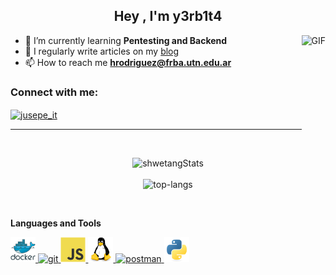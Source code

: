 <h2 align="center">Hey , I'm y3rb1t4</h2>

<img align="right" height="150rem" alt="GIF" src="https://media4.giphy.com/media/XIqCQx02E1U9W/giphy.gif?cid=790b76118058d44b8f20045259e42b05af9ba7d839813383&rid=giphy.gif&ct=g" />

- 🌱 I’m currently learning **Pentesting and Backend**
- 📝 I regularly write articles on my [blog](commingsoon)
- 📫 How to reach me **hrodriguez@frba.utn.edu.ar**

<h3 align="left">Connect with me:</h3>
<p align="left">
<a href="https://twitter.com/y3rb1t4" target="blank"><img align="center" src="https://raw.githubusercontent.com/rahuldkjain/github-profile-readme-generator/master/src/images/icons/Social/twitter.svg" alt="jusepe_it" height="30" width="40" /></a>
</p>

***

 <br>

<p align="center">
  <img src="https://github-readme-stats.vercel.app/api?username=y3rb1t4&theme=dark&show_icons=true" alt="shwetangStats" />  
  <br />
  <br />
  <img src="https://github-readme-stats.vercel.app/api/top-langs/?username=y3rb1t4&layout=compact&theme=dark" alt="top-langs" />
</p>

<br>

**Languages and Tools**

<p align="left"> <a href="https://www.docker.com/" target="_blank"> <img src="https://raw.githubusercontent.com/devicons/devicon/master/icons/docker/docker-original-wordmark.svg" alt="docker" width="40" height="40"/> </a> <a href="https://git-scm.com/" target="_blank"> <img src="https://www.vectorlogo.zone/logos/git-scm/git-scm-icon.svg" alt="git" width="40" height="40"/> </a> <a href="https://developer.mozilla.org/en-US/docs/Web/JavaScript" target="_blank"> <img src="https://raw.githubusercontent.com/devicons/devicon/master/icons/javascript/javascript-original.svg" alt="javascript" width="40" height="40"/> </a> <a href="https://www.linux.org/" target="_blank"> <img src="https://raw.githubusercontent.com/devicons/devicon/master/icons/linux/linux-original.svg" alt="linux" width="40" height="40"/> </a> <a href="https://postman.com" target="_blank"> <img src="https://www.vectorlogo.zone/logos/getpostman/getpostman-icon.svg" alt="postman" width="40" height="40"/> </a> <a href="https://www.python.org" target="_blank"> <img src="https://raw.githubusercontent.com/devicons/devicon/master/icons/python/python-original.svg" alt="python" width="40" height="40"/> </a> </p>
